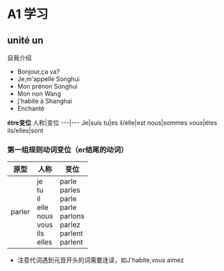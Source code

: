 <head>
  <script src="https://cdn.mathjax.org/mathjax/latest/MathJax.js?config=TeX-AMS-MML_HTMLorMML" type="text/javascript"></script>
  <script type="text/x-mathjax-config">
    MathJax.Hub.Config({
      tex2jax: {
      skipTags: ['script', 'noscript', 'style', 'textarea', 'pre'],
      inlineMath: [['$','$']]
      }
    });
  </script>
</head>

# A1 学习

## unité un

自我介绍
- Bonjour,ça va?
- Je,m'appelle Songhui
- Mon prénon Songhui
- Mon non Wang
- j'habite à Shanghai
- Enchanté

**étre变位**
人称|变位
---|---
Je|suis
tu|es
il/elle|est
nous|sommes
vous|étes
ils/elles|sont

### 第一组规则动词变位（er结尾的动词）

原型|人称|变位
---|---|---
parler|je<br>tu<br>il<br>elle<br>nous<br>vous<br>ils<br>elles|parle<br>parles<br>parle<br>parle<br>parlons<br>parlez<br>parlent<br>parlent

* 注意代词遇到元音开头的词需要连读，如J'habite,vous aimez